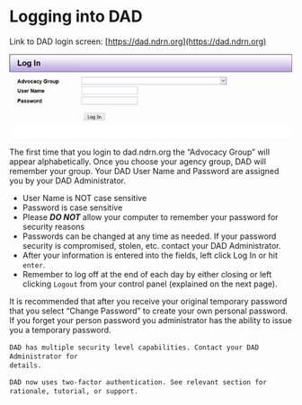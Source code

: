 # Logging into DAD

Link to DAD login screen: [https://dad.ndrn.org](https://dad.ndrn.org)

![The DAD login screen. It has an "advocacy group" dropdown, "username" and "password" fields, and a "login" button.](images/logging-into-dad.png)

The first time that you login to dad.ndrn.org the “Advocacy Group” will appear alphabetically. Once you choose your agency group, DAD will remember your group. Your DAD User Name and Password are assigned you by your DAD Administrator.

* User Name is NOT case sensitive
* Password is case sensitive
* Please ***DO NOT*** allow your computer to remember your password for security reasons
* Passwords can be changed at any time as needed. If your password security is compromised, stolen, etc. contact your DAD Administrator.
* After your information is entered into the fields, left click Log In or hit `enter`.
* Remember to log off at the end of each day by either closing or left clicking `Logout` from your control panel (explained on the next page).

It is recommended that after you receive your original temporary password that you
select “Change Password” to create your own personal password. If you forget your
person password you administrator has the ability to issue you a temporary password.

```admonish note
DAD has multiple security level capabilities. Contact your DAD Administrator for
details.
```

```admonish info
DAD now uses two-factor authentication. See relevant section for rationale, tutorial, or support.
```